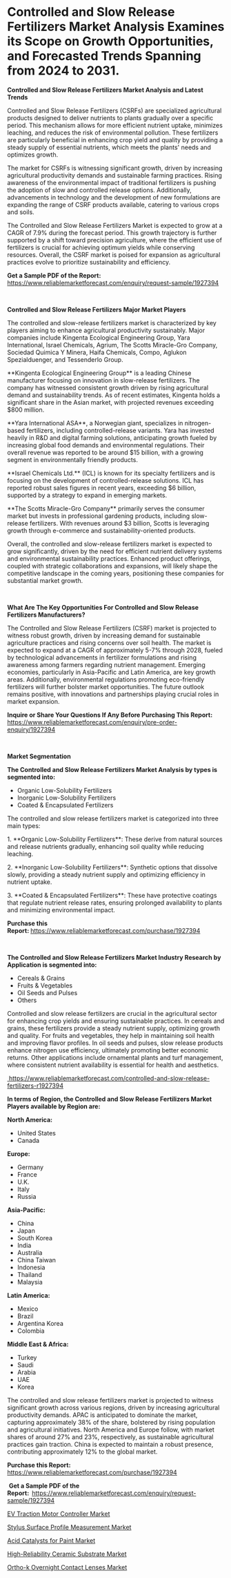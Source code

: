 <p><h1>Controlled and Slow Release Fertilizers Market Analysis Examines its Scope on Growth Opportunities, and Forecasted Trends Spanning from 2024 to 2031.</h1></p><p><strong>Controlled and Slow Release Fertilizers Market Analysis and Latest Trends</strong></p>
<p><p>Controlled and Slow Release Fertilizers (CSRFs) are specialized agricultural products designed to deliver nutrients to plants gradually over a specific period. This mechanism allows for more efficient nutrient uptake, minimizes leaching, and reduces the risk of environmental pollution. These fertilizers are particularly beneficial in enhancing crop yield and quality by providing a steady supply of essential nutrients, which meets the plants' needs and optimizes growth.</p><p>The market for CSRFs is witnessing significant growth, driven by increasing agricultural productivity demands and sustainable farming practices. Rising awareness of the environmental impact of traditional fertilizers is pushing the adoption of slow and controlled release options. Additionally, advancements in technology and the development of new formulations are expanding the range of CSRF products available, catering to various crops and soils.</p><p>The Controlled and Slow Release Fertilizers Market is expected to grow at a CAGR of 7.9% during the forecast period. This growth trajectory is further supported by a shift toward precision agriculture, where the efficient use of fertilizers is crucial for achieving optimum yields while conserving resources. Overall, the CSRF market is poised for expansion as agricultural practices evolve to prioritize sustainability and efficiency.</p></p>
<p><strong>Get a Sample PDF of the Report:&nbsp;</strong> <a href="https://www.reliablemarketforecast.com/enquiry/request-sample/1927394?utm_campaign=1755&utm_medium=2&utm_source=Github&utm_content=ia&utm_term=25102024&utm_id=controlled-and-slow-release-fertilizers">https://www.reliablemarketforecast.com/enquiry/request-sample/1927394</a></p>
<p>&nbsp;</p>
<p><strong>Controlled and Slow Release Fertilizers Major Market Players</strong></p>
<p><p>The controlled and slow-release fertilizers market is characterized by key players aiming to enhance agricultural productivity sustainably. Major companies include Kingenta Ecological Engineering Group, Yara International, Israel Chemicals, Agrium, The Scotts Miracle-Gro Company, Sociedad Quimica Y Minera, Haifa Chemicals, Compo, Aglukon Spezialduenger, and Tessenderlo Group. </p><p>**Kingenta Ecological Engineering Group** is a leading Chinese manufacturer focusing on innovation in slow-release fertilizers. The company has witnessed consistent growth driven by rising agricultural demand and sustainability trends. As of recent estimates, Kingenta holds a significant share in the Asian market, with projected revenues exceeding $800 million.</p><p>**Yara International ASA**, a Norwegian giant, specializes in nitrogen-based fertilizers, including controlled-release variants. Yara has invested heavily in R&D and digital farming solutions, anticipating growth fueled by increasing global food demands and environmental regulations. Their overall revenue was reported to be around $15 billion, with a growing segment in environmentally friendly products.</p><p>**Israel Chemicals Ltd.** (ICL) is known for its specialty fertilizers and is focusing on the development of controlled-release solutions. ICL has reported robust sales figures in recent years, exceeding $6 billion, supported by a strategy to expand in emerging markets.</p><p>**The Scotts Miracle-Gro Company** primarily serves the consumer market but invests in professional gardening products, including slow-release fertilizers. With revenues around $3 billion, Scotts is leveraging growth through e-commerce and sustainability-oriented products.</p><p>Overall, the controlled and slow-release fertilizers market is expected to grow significantly, driven by the need for efficient nutrient delivery systems and environmental sustainability practices. Enhanced product offerings, coupled with strategic collaborations and expansions, will likely shape the competitive landscape in the coming years, positioning these companies for substantial market growth.</p></p>
<p>&nbsp;</p>
<p><strong>What Are The Key Opportunities For Controlled and Slow Release Fertilizers Manufacturers?</strong></p>
<p><p>The Controlled and Slow Release Fertilizers (CSRF) market is projected to witness robust growth, driven by increasing demand for sustainable agriculture practices and rising concerns over soil health. The market is expected to expand at a CAGR of approximately 5-7% through 2028, fueled by technological advancements in fertilizer formulations and rising awareness among farmers regarding nutrient management. Emerging economies, particularly in Asia-Pacific and Latin America, are key growth areas. Additionally, environmental regulations promoting eco-friendly fertilizers will further bolster market opportunities. The future outlook remains positive, with innovations and partnerships playing crucial roles in market expansion.</p></p>
<p><strong>Inquire or Share Your Questions If Any Before Purchasing This Report:</strong> <a href="https://www.reliablemarketforecast.com/enquiry/pre-order-enquiry/1927394?utm_campaign=1755&utm_medium=2&utm_source=Github&utm_content=ia&utm_term=25102024&utm_id=controlled-and-slow-release-fertilizers">https://www.reliablemarketforecast.com/enquiry/pre-order-enquiry/1927394</a></p>
<p>&nbsp;</p>
<p><strong>Market Segmentation</strong></p>
<p><strong>The Controlled and Slow Release Fertilizers Market Analysis by types is segmented into:</strong></p>
<p><ul><li>Organic Low-Solubility Fertilizers</li><li>Inorganic Low-Solubility Fertilizers</li><li>Coated & Encapsulated Fertilizers</li></ul></p>
<p><p>The controlled and slow release fertilizers market is categorized into three main types: </p><p>1. **Organic Low-Solubility Fertilizers**: These derive from natural sources and release nutrients gradually, enhancing soil quality while reducing leaching.</p><p>2. **Inorganic Low-Solubility Fertilizers**: Synthetic options that dissolve slowly, providing a steady nutrient supply and optimizing efficiency in nutrient uptake.</p><p>3. **Coated & Encapsulated Fertilizers**: These have protective coatings that regulate nutrient release rates, ensuring prolonged availability to plants and minimizing environmental impact.</p></p>
<p><strong>Purchase this Report:&nbsp;</strong><a href="https://www.reliablemarketforecast.com/purchase/1927394?utm_campaign=1755&utm_medium=2&utm_source=Github&utm_content=ia&utm_term=25102024&utm_id=controlled-and-slow-release-fertilizers">https://www.reliablemarketforecast.com/purchase/1927394</a></p>
<p>&nbsp;</p>
<p><strong>The Controlled and Slow Release Fertilizers Market Industry Research by Application is segmented into:</strong></p>
<p><ul><li>Cereals & Grains</li><li>Fruits & Vegetables</li><li>Oil Seeds and Pulses</li><li>Others</li></ul></p>
<p><p>Controlled and slow release fertilizers are crucial in the agricultural sector for enhancing crop yields and ensuring sustainable practices. In cereals and grains, these fertilizers provide a steady nutrient supply, optimizing growth and quality. For fruits and vegetables, they help in maintaining soil health and improving flavor profiles. In oil seeds and pulses, slow release products enhance nitrogen use efficiency, ultimately promoting better economic returns. Other applications include ornamental plants and turf management, where consistent nutrient availability is essential for health and aesthetics.</p></p>
<p><a href="https://www.reliablemarketforecast.com/controlled-and-slow-release-fertilizers-r1927394?utm_campaign=1755&utm_medium=2&utm_source=Github&utm_content=ia&utm_term=25102024&utm_id=controlled-and-slow-release-fertilizers">&nbsp;https://www.reliablemarketforecast.com/controlled-and-slow-release-fertilizers-r1927394</a></p>
<p><strong>In terms of Region, the Controlled and Slow Release Fertilizers Market Players available by Region are:</strong></p>
<p>
    <p> <strong> North America: </strong>
        <ul>
            <li>United States</li>
            <li>Canada</li>
        </ul>
        </p> 
    <p> <strong> Europe: </strong>
        <ul>
            <li>Germany</li>
            <li>France</li>
            <li>U.K.</li>
            <li>Italy</li>
            <li>Russia</li>
        </ul>
        </p> 
    <p> <strong> Asia-Pacific: </strong>
        <ul>
            <li>China</li>
            <li>Japan</li>
            <li>South Korea</li>
            <li>India</li>
            <li>Australia</li>
            <li>China Taiwan</li>
            <li>Indonesia</li>
            <li>Thailand</li>
            <li>Malaysia</li>
        </ul>
        </p> 
    <p> <strong> Latin America: </strong>
        <ul>
            <li>Mexico</li>
            <li>Brazil</li>
            <li>Argentina Korea</li>
            <li>Colombia</li>
        </ul>
        </p> 
    <p> <strong> Middle East & Africa: </strong>
        <ul>
            <li>Turkey</li>
            <li>Saudi</li>
            <li>Arabia</li>
            <li>UAE</li>
            <li>Korea</li>
        </ul>
    </p>
    </p>
<p><p>The controlled and slow release fertilizers market is projected to witness significant growth across various regions, driven by increasing agricultural productivity demands. APAC is anticipated to dominate the market, capturing approximately 38% of the share, bolstered by rising population and agricultural initiatives. North America and Europe follow, with market shares of around 27% and 23%, respectively, as sustainable agricultural practices gain traction. China is expected to maintain a robust presence, contributing approximately 12% to the global market.</p></p>
<p><strong>Purchase this Report: </strong><a href="https://www.reliablemarketforecast.com/purchase/1927394?utm_campaign=1755&utm_medium=2&utm_source=Github&utm_content=ia&utm_term=25102024&utm_id=controlled-and-slow-release-fertilizers">https://www.reliablemarketforecast.com/purchase/1927394</a></p>
<p>&nbsp;<strong>Get a Sample PDF of the Report:&nbsp;&nbsp;</strong><a href="https://www.reliablemarketforecast.com/enquiry/request-sample/1927394?utm_campaign=1755&utm_medium=2&utm_source=Github&utm_content=ia&utm_term=25102024&utm_id=controlled-and-slow-release-fertilizers">https://www.reliablemarketforecast.com/enquiry/request-sample/1927394</a></p>
<p><strong></strong></p>
<p><p><a href="https://www.linkedin.com/pulse/global-ev-traction-motor-controller-industry-research-syzme?utm_campaign=1755&utm_medium=2&utm_source=Github&utm_content=ia&utm_term=25102024&utm_id=controlled-and-slow-release-fertilizers">EV Traction Motor Controller Market</a></p><p><a href="https://www.linkedin.com/pulse/insights-stylus-surface-profile-measurement-market-players-size-uzmhc?utm_campaign=1755&utm_medium=2&utm_source=Github&utm_content=ia&utm_term=25102024&utm_id=controlled-and-slow-release-fertilizers">Stylus Surface Profile Measurement Market</a></p><p><a href="https://github.com/JudyWalsh475/Market-Research-Report-List-1/blob/main/acid-catalysts-for-paint-market.md?utm_campaign=1755&utm_medium=2&utm_source=Github&utm_content=ia&utm_term=25102024&utm_id=controlled-and-slow-release-fertilizers">Acid Catalysts for Paint Market</a></p><p><a href="https://www.linkedin.com/pulse/high-reliability-ceramic-substrate-market-segmentation-applications-2b4qc?utm_campaign=1755&utm_medium=2&utm_source=Github&utm_content=ia&utm_term=25102024&utm_id=controlled-and-slow-release-fertilizers">High-Reliability Ceramic Substrate Market</a></p><p><a href="https://www.linkedin.com/pulse/ortho-k-overnight-contact-lenses-market-size-share-growth-analysis-ldpjf?utm_campaign=1755&utm_medium=2&utm_source=Github&utm_content=ia&utm_term=25102024&utm_id=controlled-and-slow-release-fertilizers">Ortho-k Overnight Contact Lenses Market</a></p></p>